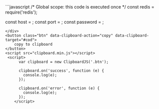 <div id="cod">
```javascript
/* Global scope: this code is executed once */
const redis = require('redis');

const host = <HOSTNAME>;
const port = <PORT>;
const password = <PASSWORD>;

```
</div>
<button class="btn" data-clipboard-action="copy" data-clipboard-target="#cod">
    copy to clipboard
</button>	
<script src="clipboard.min.js"></script>
 <script>
      var clipboard = new ClipboardJS('.btn');

      clipboard.on('success', function (e) {
        console.log(e);
      });

      clipboard.on('error', function (e) {
        console.log(e);
      });
    </script>

